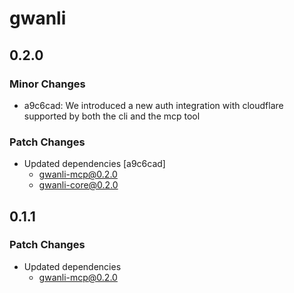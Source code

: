 # gwanli

## 0.2.0

### Minor Changes

- a9c6cad: We introduced a new auth integration with cloudflare supported by both the cli and the mcp tool

### Patch Changes

- Updated dependencies [a9c6cad]
  - gwanli-mcp@0.2.0
  - gwanli-core@0.2.0

## 0.1.1

### Patch Changes

- Updated dependencies
  - gwanli-mcp@0.2.0
